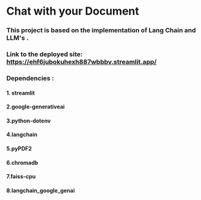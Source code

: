 # Chat with your Document 
### This project is based on the implementation of Lang Chain and LLM's . 
### Link to the deployed site: https://ehf6jubokuhexh887wbbbv.streamlit.app/
### Dependencies :
#### 1. streamlit
#### 2.google-generativeai
#### 3.python-dotenv
#### 4.langchain
#### 5.pyPDF2
#### 6.chromadb
#### 7.faiss-cpu
#### 8.langchain_google_genai

